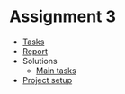 # Assignment 3

* [Tasks](https://drive.google.com/file/d/17EX6xWbRsaVPQGN9Sh8d1W_9vvVRBMDV/view?usp=sharing)
* [Report](https://www.mathcha.io/editor/m0r7wckVSxps3Wc6B26nKuoXL6qzIpQj2NzTLeqm4l)
* Solutions
    * [Main tasks](./main.ipynb)
* [Project setup](../README.md#project-setup)